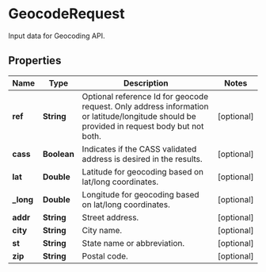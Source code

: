 

# GeocodeRequest

Input data for Geocoding API.
## Properties

Name | Type | Description | Notes
------------ | ------------- | ------------- | -------------
**ref** | **String** | Optional reference Id for geocode request.   Only address information or latitude/longitude should be provided in request body but not both. |  [optional]
**cass** | **Boolean** | Indicates if the CASS validated address is desired in the results. |  [optional]
**lat** | **Double** | Latitude for geocoding based on lat/long coordinates. |  [optional]
**_long** | **Double** | Longitude for geocoding based on lat/long coordinates. |  [optional]
**addr** | **String** | Street address. |  [optional]
**city** | **String** | City name. |  [optional]
**st** | **String** | State name or abbreviation. |  [optional]
**zip** | **String** | Postal code. |  [optional]




